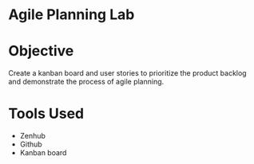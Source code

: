 # Agile Planning Lab

# Objective
Create a kanban board and user stories to prioritize the product backlog and demonstrate the process of agile planning. 

# Tools Used
- Zenhub
- Github
- Kanban board
